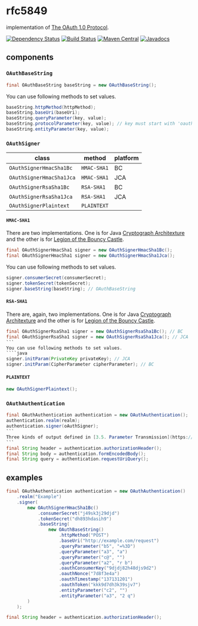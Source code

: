 # rfc5849
implementation of [The OAuth 1.0 Protocol](https://tools.ietf.org/html/rfc5849).

[![Dependency Status](https://www.versioneye.com/user/projects/57cbd063939fc6004abe4ba3/badge.svg?style=flat-square)](https://www.versioneye.com/user/projects/57cbd063939fc6004abe4ba3)
[![Build Status](https://travis-ci.org/jinahya/rfc5849.svg?branch=develop)](https://travis-ci.org/jinahya/rfc5849)
[![Maven Central](https://img.shields.io/maven-central/v/com.github.jinahya/rfc5849.svg?maxAge=2592000&style=flat-square)](http://search.maven.org/#search%7Cga%7C1%7Cg%3A%22com.github.jinahya%22%20a%3A%22rfc5849%22)
[![Javadocs](http://www.javadoc.io/badge/com.github.jinahya/rfc5849.svg?style=flat-square)](http://www.javadoc.io/doc/com.github.jinahya/rfc5849)

## components

### `OAuthBaseString`
````java
final OAuthBaseString baseString = new OAuthBaseString();
````
You can use following methods to set values.
````java
baseString.httpMethod(httpMethod);
baseString.baseUri(baseUri);
baseString.queryParameter(key, value);
baseString.protocolParameter(key, value); // key must start with 'oauth_'
baseString.entityParameter(key, value);
````

### `OAuthSigner`

|class                   |method     |platform|
|------------------------|-----------|--------|
|`OAuthSignerHmacSha1Bc` |`HMAC-SHA1`|BC      |
|`OAuthSignerHmacSha1Jca`|`HMAC-SHA1`|JCA     |
|`OAuthSignerRsaSha1Bc`  |`RSA-SHA1` |BC      |
|`OAuthSignerRsaSha1Jca` |`RSA-SHA1` |JCA     |
|`OAuthSignerPlaintext`  |`PLAINTEXT`|        |

#### `HMAC-SHA1`

There are two implementations. One is for Java [Cryptograph Architexture](http://docs.oracle.com/javase/8/docs/technotes/guides/security/crypto/CryptoSpec.html) and the other is for [Legion of the Bouncy Castle](http://www.bouncycastle.org/java.html).
````java
final OAuthSignerHmacSha1 signer = new OAuthSignerHmacSha1Bc();
final OAuthSignerHmacSha1 signer = new OAuthSignerHmacSha1Jca();
````
You can use following methods to set values.
````java
signer.consumerSecret(consumerSecret);
signer.tokenSecret(tokenSecret);
signer.baseString(baseString); // OAuthBaseString
````

#### `RSA-SHA1`

There are, again, two implementations.  One is for Java [Cryptograph Architexture](http://docs.oracle.com/javase/8/docs/technotes/guides/security/crypto/CryptoSpec.html) and the other is for [Legion of the Bouncy Castle](http://www.bouncycastle.org/java.html).
````java
final OAuthSignerRsaSha1 signer = new OAuthSignerRsaSha1Bc(); // BC
final OAuthSignerRsaSha1 signer = new OAuthSignerRsaSha1Jca(); // JCA
```
You can use following methods to set values.
````java
signer.initParam(PrivateKey privateKey); // JCA
signer.initParam(CipherParameter cipherParameter); // BC
````

#### `PLAINTEXT`

````java
new OAuthSignerPlaintext();
````

### `OAuthAuthentication`

````java
final OAuthAuthentication authentication = new OAuthAuthentication();
authentication.realm(realm);
authentication.signer(oAuthSigner);
```
Three kinds of output defined in [3.5. Parameter Transmission](https://tools.ietf.org/html/rfc5849#section-3.5) are supported.
```
final String header = authentication.authorizationHeader();
final String body = authentication.formEncodedBody();
final String query = authentication.requestUriQuery();
````

## examples

````java
final OAuthAuthentication authentication = new OAuthAuthentication()
    .realm("Example")
    .signer(
        new OAuthSignerHmacSha1Bc()
            .consumerSecret("j49sk3j29djd")
            .tokenSecret("dh893hdasih9")
            .baseString(
                new OAuthBaseString()
                    .httpMethod("POST")
                    .baseUri("http://example.com/request")
                    .queryParameter("b5", "=%3D")
                    .queryParameter("a3", "a")
                    .queryParameter("c@", "")
                    .queryParameter("a2", "r b")
                    .oauthConsumerKey("9djdj82h48djs9d2")
                    .oauthNonce("7d8f3e4a")
                    .oauthTimestamp("137131201")
                    .oauthToken("kkk9d7dh3k39sjv7")
                    .entityParameter("c2", "")
                    .entityParameter("a3", "2 q")
        )
    );

final String header = authentication.authorizationHeader();
````
